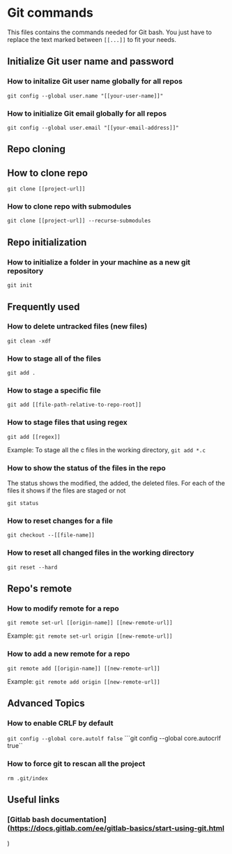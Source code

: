 # Git commands

This files contains the commands needed for Git bash.
You just have to replace the text marked between ```[[...]]``` to fit your  needs.

## Initialize Git user name and password

### How to initalize Git user name globally for all repos

```git config --global user.name "[[your-user-name]]"```

### How to initialize Git email globally for all repos

```git config --global user.email "[[your-email-address]]"```

## Repo cloning

## How to clone repo

```git clone [[project-url]]```

### How to clone repo with submodules

```git clone [[project-url]] --recurse-submodules```

## Repo initialization

### How to initialize a folder in your machine as a new git repository

```git init```

## Frequently used

### How to delete untracked files (new files)

```git clean -xdf```

### How to stage all of the files

```git add .```

### How to stage a specific file

```git add [[file-path-relative-to-repo-root]]```

### How to stage files that using regex

```git add [[regex]]```

Example: To stage all the c files in the working directory,  ```git add *.c```

### How to show the status of the files in the repo

The status shows the modified, the added, the deleted files. For each of the files it shows if the files are staged or not

```git status```

### How to reset changes for a file

```git checkout --[[file-name]]```

### How to reset all changed files in the working directory

```git reset --hard```

## Repo's remote

### How to modify remote for a repo

```git remote set-url [[origin-name]] [[new-remote-url]]```

Example:
```git remote set-url origin [[new-remote-url]]```

### How to add a new remote for a repo

```git remote add [[origin-name]] [[new-remote-url]]```

Example:
```git remote add origin [[new-remote-url]]```

## Advanced Topics

### How to enable CRLF by default

```git config --global core.autolf false```
```git config --global core.autocrlf true``

### How to force git to rescan all the project

```rm .git/index```

## Useful links

### [Gitlab bash documentation](https://docs.gitlab.com/ee/gitlab-basics/start-using-git.html
)